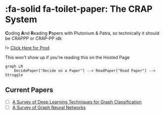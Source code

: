# :fa-solid fa-toilet-paper: The CRAP System
**C**oding **A**nd **R**eading **P**apers with Plutonium &amp; Patra, so technically it should be CRAPPP or CRAP-PP idk

!> [Click Here for Prod](https://plutoniumm.github.io/CRAP/)

<div v-if="false">This won't show up if you're reading this on the Hosted Page</div>

```mermaid
graph LR
    DecidePaper["Decide on a Paper"] --> ReadPaper["Read Paper"] --> Struggle
```

## Current Papers
<!-- random papers for sake of format -->
- [ ] [A Survey of Deep Learning Techniques for Graph Classification](https://arxiv.org/abs/1901.00596)
- [ ] [A Survey of Graph Neural Networks](https://arxiv.org/abs/1901.00596)